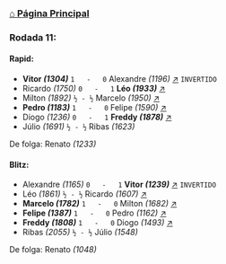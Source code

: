 ### [⌂ Página Principal](https://grupo-de-xadrez.github.io/)

### Rodada 11:

#### Rapid:

* **Vitor *(1304)*** `1   -   0` Alexandre *(1196)* [↗](https://www.lichess.org/uzz6TLeb) `INVERTIDO`
* Ricardo *(1750)* `0   -   1` **Léo *(1933)*** [↗](https://www.lichess.org/2WDMqx8f) 
* Milton *(1892)* `½ - ½` Marcelo *(1950)* [↗](https://www.lichess.org/Hveq9NYu) 
* **Pedro *(1183)*** `1   -   0` Felipe *(1590)* [↗](https://www.lichess.org/3tPc9vbg) 
* Diogo *(1236)* `0   -   1` **Freddy *(1878)*** [↗](https://www.lichess.org/bzs5OTvF) 
* Júlio *(1691)* `½ - ½` Ribas *(1623)*  

De folga: Renato *(1233)*

#### Blitz:

* Alexandre *(1165)* `0   -   1` **Vitor *(1239)*** [↗](https://www.lichess.org/HrAy00oE) `INVERTIDO`
* Léo *(1861)* `½ - ½` Ricardo *(1607)* [↗](https://www.lichess.org/8SZrGgrw) 
* **Marcelo *(1782)*** `1   -   0` Milton *(1682)* [↗](https://www.lichess.org/ddfdNyXJ) 
* **Felipe *(1387)*** `1   -   0` Pedro *(1162)* [↗](https://www.lichess.org/XgzeSbk8) 
* **Freddy *(1808)*** `1   -   0` Diogo *(1493)* [↗](https://www.lichess.org/xVTfL6Vs) 
* Ribas *(2055)* `½ - ½` Júlio *(1548)*  

De folga: Renato *(1048)*

